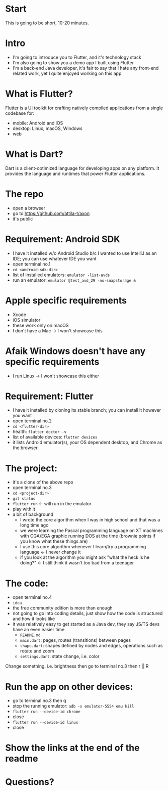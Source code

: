 # Start
This is going to be short, 10-20 minutes.

# Intro
* I'm going to introduce you to Flutter, and it's technology stack
* I'm also going to show you a demo app I built using Flutter
* I'm a back-end Java developer, it's fair to say that I hate any front-end related work, yet I quite enjoyed working on this app

# What is Flutter?
Flutter is a UI toolkit for crafting natively compiled applications from a single codebase for:
* mobile: Android and iOS
* desktop: Linux, macOS, Windows
* web

# What is Dart?
Dart is a client-optimized language for developing apps on any platform. It provides the language and runtimes that power Flutter applications.

# The repo
* open a browser
* go to https://github.com/attila-t/axon
* it's public

# Requirement: Android SDK
* I have it installed w/o Android Studio b/c I wanted to use IntelliJ as an IDE; you can use whatever IDE you want
* open terminal no.1
* `cd <android-sdk-dir>`
* list of installed emulators: `emulator -list-avds`
* run an emulator: `emulator @test_avd_29 -no-snapstorage &`

# Apple specific requirements
* Xcode
* iOS simulator
* these work only on macOS
* I don't have a Mac -> I won't showcase this

# Afaik Windows doesn't have any specific requirements
* I run Linux -> I won't showcase this either

# Requirement: Flutter
* I have it installed by cloning its stable branch; you can install it however you want
* open terminal no.2
* `cd <flutter-dir>`
* health: `flutter doctor -v`
* list of available devices: `flutter devices`
* it lists Android emulator(s), your OS dependent desktop, and Chrome as the browser

# The project:
* it's a clone of the above repo
* open terminal no.3
* `cd <project-dir>`
* `git status`
* `flutter run` <- will run in the emulator
* play with it
* a bit of background
  * I wrote the core algorithm when I was in high school and that was a long time ago
  * we were learning the Pascal programming language on XT machines with CGA/EGA graphic running DOS at the time (brownie points if you know what these things are)
  * I use this core algorithm whenever I learn/try a programming language <- I never change it
  * if you look at the algorithm you might ask "what the heck is he doing?" <- I still think it wasn't too bad from a teenager

# The code:
* open terminal no.4
* `idea`
* the free community edition is more than enough
* not going to go into coding details, just show how the code is structured and how it looks like
* it was relatively easy to get started as a Java dev, they say JS/TS devs have an even easier time
  * `README.md`
  * `main.dart`: pages, routes (transitions) between pages
  * `shape.dart`: shapes defined by nodes and edges, operations such as rotate and zoom
  * `settings.dart`: state change, i.e. color

Change something, i.e. brightness then go to terminal no.3 then r || R

# Run the app on other devices:
* go to terminal no.3 then q
* stop the running emulator: `adb -s emulator-5554 emu kill`
* `flutter run --device-id chrome`
* close
* `flutter run --device-id linux`
* close

# Show the links at the end of the readme

# Questions?
